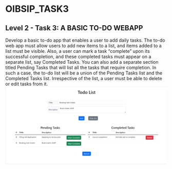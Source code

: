 ﻿# OIBSIP_TASK3
 <h2>Level 2 - Task 3: A BASIC TO-DO WEBAPP</h2>

Develop a basic to-do app that enables a user to add daily tasks.
The to-do web app must allow users to add new items to a list, and items added to a list must be visible. Also, a user can mark a task “complete” upon its successful completion, and these completed tasks must appear on a separate list, say Completed Tasks.
You can also add a separate section titled Pending Tasks that will list all the tasks that require completion. In such a case, the to-do list will be a union of the Pending Tasks list and the Completed Tasks list. Irrespective of the list, a user must be able to delete or edit tasks from it.
<img src="https://github.com/Idnani-Yogesh/OIBSIP_TASK3/blob/main/Output.png">
